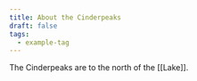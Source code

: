 ```yaml
---
title: About the Cinderpeaks
draft: false
tags:
  - example-tag
---
```

The Cinderpeaks are to the north of the [[Lake]].